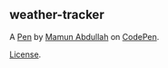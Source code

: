 weather-tracker
---------------


A [Pen](https://codepen.io/thetradecoder/pen/bReZVN) by [Mamun Abdullah](https://codepen.io/thetradecoder) on [CodePen](https://codepen.io).

[License](https://codepen.io/thetradecoder/pen/bReZVN/license).